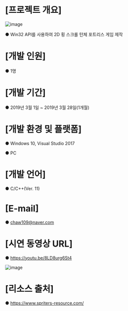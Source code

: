 # [프로젝트 개요]
![image](https://user-images.githubusercontent.com/39609369/163956129-87acd39e-ae6b-437b-8e3e-71152ac4b855.png)
 
● Win32 API를 사용하여 2D 횡 스크롤 턴체 포트리스 게임 제작


# [개발 인원]

● 1명


# [개발 기간]

● 2019년 3월 1일 ~ 2019년 3월 28일(1개월)


# [개발 환경 및 플랫폼]

● Windows 10, Visual Studio 2017

● PC


# [개발 언어]

● C/C++(Ver. 11)


# [E-mail]

● chaw109@naver.com


# [시연 동영상 URL]

● https://youtu.be/8LD8urg6St4

![image](https://user-images.githubusercontent.com/39609369/163959381-e1d4467a-6ec3-423c-828e-9699ab9ba152.png)


# [리소스 출처]

● https://www.spriters-resource.com/
